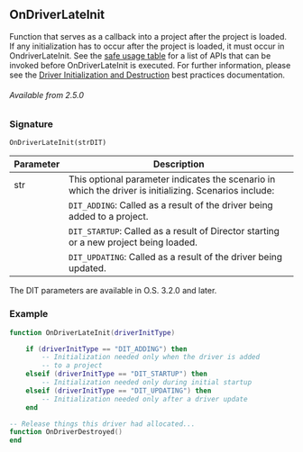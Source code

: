 ## OnDriverLateInit

Function  that serves as a callback into a project after the project is loaded. If any initialization has to occur after the project is loaded, it must occur in OndriverLateInit. See the [safe usage table][1] for a list of APIs that can be invoked before OnDriverLateInit is executed. For further information, please see the [Driver Initialization and Destruction][2] best practices documentation.


###### Available from 2.5.0


### Signature

`OnDriverLateInit(strDIT) `


| Parameter | Description                                                                                            |
| --------- | ------------------------------------------------------------------------------------------------------ |
| str       | This optional parameter indicates the scenario in which the driver is initializing. Scenarios include: |
|           | `DIT_ADDING`: Called as a result of the driver being added to a project.                               |
|           | `DIT_STARTUP`: Called as a result of Director starting or a new project being loaded.                  |
|           | `DIT_UPDATING`: Called as a result of the driver being updated.                                        |

The DIT parameters are available in O.S. 3.2.0 and later.


### Example

```lua
function OnDriverLateInit(driverInitType)

    if (driverInitType == "DIT_ADDING") then
        -- Initialization needed only when the driver is added
        -- to a project
    elseif (driverInitType == "DIT_STARTUP") then
        -- Initialization needed only during initial startup
    elseif (driverInitType == "DIT_UPDATING") then
        -- Initialization needed only after a driver update
    end

-- Release things this driver had allocated...
function OnDriverDestroyed()
end

```

[1]:	https://snap-one.github.io/docs-driverworks-api/#safe-usage-of-ondriverinit-and-ondriverlateinit
[2]:	https://snap-one.github.io/docs-driverworks-fundamentals/#api-specific-information-driver-initialization-and-destruction